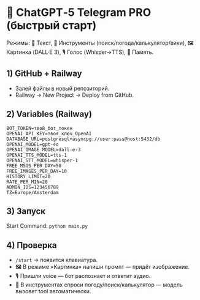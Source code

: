 # 🤖 ChatGPT‑5 Telegram PRO (быстрый старт)

Режимы: 💬 Текст, 🧰 Инструменты (поиск/погода/калькулятор/вики), 🖼 Картинка (DALL·E 3), 🎙 Голос (Whisper→TTS), 🧠 Память.

## 1) GitHub + Railway
- Залей файлы в новый репозиторий.
- Railway → New Project → Deploy from GitHub.

## 2) Variables (Railway)
```
BOT_TOKEN=твой_бот_токен
OPENAI_API_KEY=твоя_ключ_OpenAI
DATABASE_URL=postgresql+asyncpg://user:pass@host:5432/db
OPENAI_MODEL=gpt-4o
OPENAI_IMAGE_MODEL=dall-e-3
OPENAI_TTS_MODEL=tts-1
OPENAI_STT_MODEL=whisper-1
FREE_MSGS_PER_DAY=50
FREE_IMAGES_PER_DAY=10
HISTORY_LIMIT=20
RATE_PER_MIN=20
ADMIN_IDS=123456789
TZ=Europe/Amsterdam
```

## 3) Запуск
Start Command: `python main.py`

## 4) Проверка
- `/start` → появится клавиатура.
- 🖼 В режиме «Картинка» напиши промпт — придёт изображение.
- 🎙 Пришли voice — бот распознает и ответит аудио.
- 🧰 В инструментах спроси погоду/поиск/калькулятор — модель вызовет tool автоматически.

